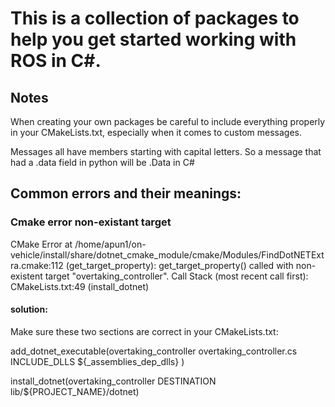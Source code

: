 # This is a collection of packages to help you get started working with ROS in C#.


## Notes

When creating your own packages be careful to include everything properly in your CMakeLists.txt, especially when it comes to custom messages. 

Messages all have members starting with capital letters. So a message that had a .data field in python will be .Data in C#


## Common errors and their meanings:



### Cmake error non-existant target
CMake Error at /home/apun1/on-vehicle/install/share/dotnet_cmake_module/cmake/Modules/FindDotNETExtra.cmake:112 (get_target_property):
  get_target_property() called with non-existent target
  "overtaking_controller".
Call Stack (most recent call first):
  CMakeLists.txt:49 (install_dotnet)

#### solution:

Make sure these two sections are correct in your CMakeLists.txt:


add_dotnet_executable(overtaking_controller
  overtaking_controller.cs
  INCLUDE_DLLS
  ${_assemblies_dep_dlls}
)

install_dotnet(overtaking_controller DESTINATION lib/${PROJECT_NAME}/dotnet)








